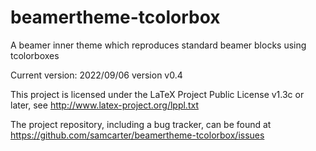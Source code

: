 # beamertheme-tcolorbox

A beamer inner theme which reproduces standard beamer blocks using tcolorboxes

Current version: 2022/09/06 version v0.4

This project is licensed under the LaTeX Project Public License v1.3c or later, see http://www.latex-project.org/lppl.txt

The project repository, including a bug tracker, can be found at https://github.com/samcarter/beamertheme-tcolorbox/issues
